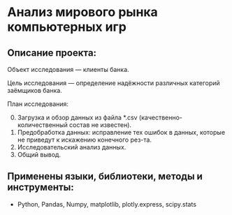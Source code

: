 # Анализ мирового рынка компьютерных игр

## Описание проекта:

Объект исследования — клиенты банка.

Цель исследования — определение надёжности различных категорий заёмщиков банка.

План исследования:

0. Загрузка и обзор данных из файла *.csv (качественно-количественный состав не известен).
1. Предобработка данных: исправление тех ошибок в данных, которые не приведут к искажению конечного рез-та.
2. Исследовательский анализ данных.
3. Общий вывод.


## Применены языки, библиотеки, методы и инструменты:
- Python, Pandas, Numpy, matplotlib, plotly.express, scipy.stats
